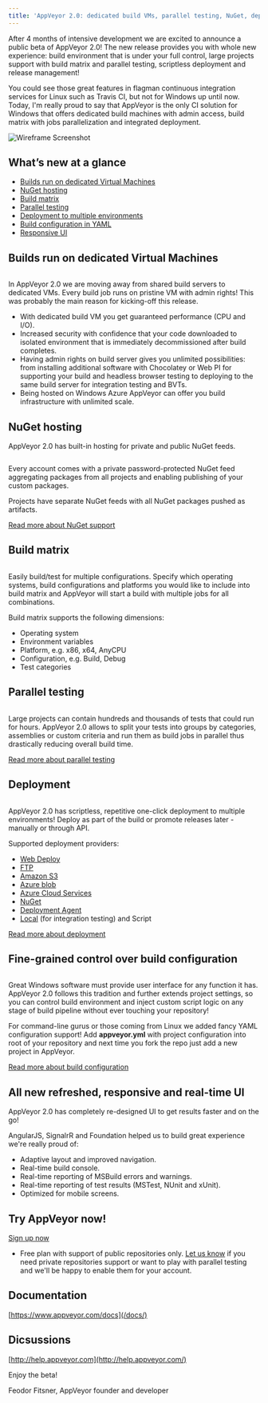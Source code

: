 ```yaml
---
title: 'AppVeyor 2.0: dedicated build VMs, parallel testing, NuGet, deployment and more'
---
```


After 4 months of intensive development we are excited to announce a public beta of AppVeyor 2.0!
The new release provides you with whole new experience: build environment that is under your full
control, large projects support with build matrix and parallel testing, scriptless deployment and
release management!

You could see those great features in flagman continuous integration services for Linux such as
Travis CI, but not for Windows up until now.
Today, I'm really proud to say that AppVeyor is the only CI solution for Windows that offers
dedicated build machines with admin access, build matrix with jobs parallelization and integrated
deployment.

<p class="text-center">
    <img src="/assets/img/posts/2014-02-18/appveyor-screenshot-wireframe.png" alt="Wireframe Screenshot">
</p>

## What’s new at a glance

* [Builds run on dedicated Virtual Machines](#vms)
* [NuGet hosting](#nuget)
* [Build matrix](#build-matrix)
* [Parallel testing](#parallel-testing)
* [Deployment to multiple environments](#deployment)
* [Build configuration in YAML](#yaml)
* [Responsive UI](#ui)

<h2 id="vms">Builds run on dedicated Virtual Machines</h2>

<img class="right" src="/assets/img/posts/2014-02-18/Windows_Azure_logo.png" alt="">

In AppVeyor 2.0 we are moving away from shared build servers to dedicated VMs. Every build job runs on pristine VM with admin rights! This was probably the main reason for kicking-off this release.

* With dedicated build VM you get guaranteed performance (CPU and I/O).
* Increased security with confidence that your code downloaded to isolated environment that is immediately decommissioned after build completes.
* Having admin rights on build server gives you unlimited possibilities: from installing additional software with Chocolatey or Web PI for supporting your build and headless browser testing to deploying to the same build server for integration testing and BVTs.
* Being hosted on Windows Azure AppVeyor can offer you build infrastructure with unlimited scale.

<h2 id="nuget">NuGet hosting</h2>

AppVeyor 2.0 has built-in hosting for private and public NuGet feeds.

<img class="left" src="/assets/img/posts/2014-02-18/nuget-logo.png" alt="">

Every account comes with a private password-protected NuGet feed aggregating packages from all projects and enabling publishing of your custom packages.

Projects have separate NuGet feeds with all NuGet packages pushed as artifacts.

[Read more about NuGet support](/docs/nuget/)

<div class="clear-both"></div>


## Build matrix

<img class="right" src="/assets/img/posts/2014-02-18/build-matrix.png" alt="">

Easily build/test for multiple configurations. Specify which operating systems, build configurations and platforms you would like to include into build matrix and AppVeyor will start a build with multiple jobs for all combinations.

Build matrix supports the following dimensions:

* Operating system
* Environment variables
* Platform, e.g. x86, x64, AnyCPU
* Configuration, e.g. Build, Debug
* Test categories


## Parallel testing

<img class="left" src="/assets/img/posts/2014-02-18/parallel-testing.png" alt="">

Large projects can contain hundreds and thousands of tests that could run for hours. AppVeyor 2.0 allows to split your tests into groups by categories, assemblies or custom criteria and run them as build jobs in parallel thus drastically reducing overall build time.

[Read more about parallel testing](/docs/parallel-testing/)

<div class="clear-both"></div>


## Deployment

<img class="right" src="/assets/img/posts/2014-02-18/deploy.png" alt="">

AppVeyor 2.0 has scriptless, repetitive one-click deployment to multiple environments! Deploy as part of the build or promote releases later - manually or through API.

Supported deployment providers:

* [Web Deploy](/docs/deployment/web-deploy/)
* [FTP](/docs/deployment/ftp/)
* [Amazon S3](/docs/deployment/amazon-s3/)
* [Azure blob](/docs/deployment/azure-blob/)
* [Azure Cloud Services](/docs/deployment/azure-cloud-service/)
* [NuGet](/docs/deployment/nuget/)
* [Deployment Agent](/docs/deployment/agent/)
* [Local](/docs/deployment/local/) (for integration testing) and Script

[Read more about deployment](/docs/deployment/)

<div class="clear-both"></div>


<h2 id="yaml">Fine-grained control over build configuration</h2>

<img class="left" src="/assets/img/posts/2014-02-18/yaml.png" alt="">

Great Windows software must provide user interface for any function it has. AppVeyor 2.0 follows this tradition and further extends project settings, so you can control build environment and inject custom script logic on any stage of build pipeline without ever touching your repository!

For command-line gurus or those coming from Linux we added fancy YAML configuration support! Add **appveyor.yml** with project configuration into root of your repository and next time you fork the repo just add a new project in AppVeyor.

[Read more about build configuration](/docs/build-configuration/)

<div class="clear-both"></div>


<h2 id="ui">All new refreshed, responsive and real-time UI</h2>

AppVeyor 2.0 has completely re-designed UI to get results faster and on the go!

AngularJS, SignalrR and Foundation helped us to build great experience we're really proud of:

* Adaptive layout and improved navigation.
* Real-time build console.
* Real-time reporting of MSBuild errors and warnings.
* Real-time reporting of test results (MSTest, NUnit and xUnit).
* Optimized for mobile screens.

## Try AppVeyor now!

<p>
    <a class="big-button" href="/pricing/">Sign up now</a>
</p>

* Free plan with support of public repositories only. [Let us know](mailto:team@appveyor.com) if you need private repositories support or want to play with parallel testing and we'll be happy to enable them for your account.

## Documentation

[https://www.appveyor.com/docs](/docs/)

## Dicsussions

[http://help.appveyor.com](http://help.appveyor.com/)

Enjoy the beta!

Feodor Fitsner,
AppVeyor founder and developer

